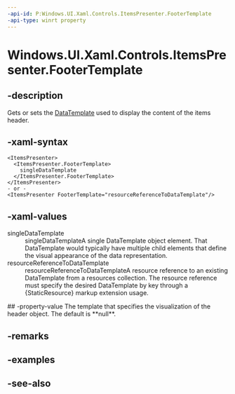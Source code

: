 ```yaml
---
-api-id: P:Windows.UI.Xaml.Controls.ItemsPresenter.FooterTemplate
-api-type: winrt property
---
```


<!-- Property syntax
public Windows.UI.Xaml.DataTemplate FooterTemplate { get;  set; }
-->

# Windows.UI.Xaml.Controls.ItemsPresenter.FooterTemplate

## -description
Gets or sets the [DataTemplate](../windows.ui.xaml/datatemplate.md) used to display the content of the items header.



## -xaml-syntax
```xaml
<ItemsPresenter>
  <ItemsPresenter.FooterTemplate>
    singleDataTemplate
  </ItemsPresenter.FooterTemplate>
</ItemsPresenter>
- or -
<ItemsPresenter FooterTemplate="resourceReferenceToDataTemplate"/>
```


## -xaml-values
<dl><dt>singleDataTemplate</dt><dd>singleDataTemplateA single DataTemplate object element. That DataTemplate would typically have multiple child elements that define the visual appearance of the data representation.</dd>
<dt>resourceReferenceToDataTemplate</dt><dd>resourceReferenceToDataTemplateA resource reference to an existing DataTemplate from a resources collection. The resource reference must specify the desired DataTemplate by key through a {StaticResource} markup extension usage.</dd>
</dl>
## -property-value
The template that specifies the visualization of the header object. The default is **null**.

## -remarks

## -examples

## -see-also
